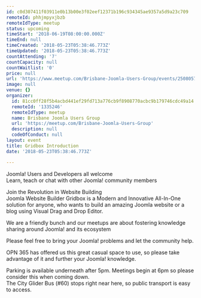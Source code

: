 ```yaml
---
id: c0d307411f03911e0b13b00e3f02eef12371b196c934345ae9357a5d9a23c709
remoteId: phhjmpyxjbzb
remoteIdType: meetup
status: upcoming
timeStart: '2018-06-19T08:00:00.000Z'
timeEnd: null
timeCreated: '2018-05-23T05:38:46.773Z'
timeUpdated: '2018-05-23T05:38:46.773Z'
countAttending: '7'
countCapacity: null
countWaitlist: '0'
price: null
url: 'https://www.meetup.com/Brisbane-Joomla-Users-Group/events/250805764/'
image: null
venue: {}
organizer:
  id: 81cc0ff28f5b4acbd441ef29fd713a776cb9f8908770acbc9b179746cdc49a14
  remoteId: '1335246'
  remoteIdType: meetup
  name: Brisbane Joomla Users Group
  url: 'https://meetup.com/Brisbane-Joomla-Users-Group'
  description: null
  codeOfConduct: null
layout: event
title: Gridbox Introduction
date: '2018-05-23T05:38:46.773Z'

---
```

<p>Joomla! Users and Developers all welcome<br/>Learn, teach or chat with other Joomla! community members</p> <p>Join the Revolution in Website Building<br/>Joomla Website Builder Gridbox is a Modern and Innovative All-In-One solution for anyone, who wants to build an amazing Joomla website or a blog using Visual Drag and Drop Editor.</p> <p>We are a friendly bunch and our meetups are about fostering knowledge sharing around Joomla! and its ecosystem</p> <p>Please feel free to bring your Joomla! problems and let the community help.</p> <p>OPN 365 has offered us this great casual space to use, so please take advantage of it and further your Joomla! knowledge.</p> <p>Parking is available underneath after 5pm. Meetings begin at 6pm so please consider this when coming down.<br/>The City Glider Bus (#60) stops right near here, so public transport is easy to access.</p>
